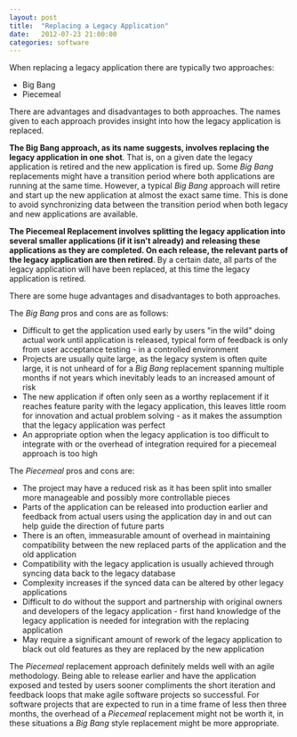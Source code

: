 ```yaml
---
layout: post
title:  "Replacing a Legacy Application"
date:   2012-07-23 21:00:00
categories: software
---
```


When replacing a legacy application there are typically two approaches:

*   Big Bang
*   Piecemeal

There are advantages and disadvantages to both approaches. The names given to each approach provides insight into how the legacy application is replaced.

**The Big Bang approach, as its name suggests, involves replacing the legacy application in one shot**. That is, on a given date the legacy application is retired and the new application is fired up. Some _Big Bang_ replacements might have a transition period where both applications are running at the same time. However, a typical _Big Bang_ approach will retire and start up the new application at almost the exact same time. This is done to avoid synchronizing data between the transition period when both legacy and new applications are available.

**The Piecemeal Replacement involves splitting the legacy application into several smaller applications (if it isn't already) and releasing these applications as they are completed. On each release, the relevant parts of the legacy application are then retired**. By a certain date, all parts of the legacy application will have been replaced, at this time the legacy application is retired.

There are some huge advantages and disadvantages to both approaches.

The _Big Bang_ pros and cons are as follows:

*   Difficult to get the application used early by users "in the wild" doing actual work until application is released, typical form of feedback is only from user acceptance testing - in a controlled environment
*   Projects are usually quite large, as the legacy system is often quite large, it is not unheard of for a _Big Bang_ replacement spanning multiple months if not years which inevitably leads to an increased amount of risk
*   The new application if often only seen as a worthy replacement if it reaches feature parity with the legacy application, this leaves little room for innovation and actual problem solving - as it makes the assumption that the legacy application was perfect
*   An appropriate option when the legacy application is too difficult to integrate with or the overhead of integration required for a piecemeal approach is too high

The _Piecemeal_ pros and cons are:

*   The project may have a reduced risk as it has been split into smaller more manageable and possibly more controllable pieces
*   Parts of the application can be released into production earlier and feedback from actual users using the application day in and out can help guide the direction of future parts
*   There is an often, immeasurable amount of overhead in maintaining compatibility between the new replaced parts of the application and the old application
*   Compatibility with the legacy application is usually achieved through syncing data back to the legacy database
*   Complexity increases if the synced data can be altered by other legacy applications
*   Difficult to do without the support and partnership with original owners and developers of the legacy application - first hand knowledge of the legacy application is needed for integration with the replacing application
*   May require a significant amount of rework of the legacy application to black out old features as they are replaced by the new application

The _Piecemeal_ replacement approach definitely melds well with an agile methodology. Being able to release earlier and have the application exposed and tested by users sooner compliments the short iteration and feedback loops that make agile software projects so successful. For software projects that are expected to run in a time frame of  less then three months, the overhead of a _Piecemeal_ replacement might not be worth it, in these situations a _Big Bang_ style replacement might be more appropriate.